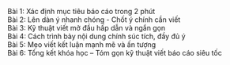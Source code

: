 Bài 1: Xác định mục tiêu báo cáo trong 2 phút  
Bài 2: Lên dàn ý nhanh chóng - Chốt ý chính cần viết  
Bài 3: Kỹ thuật viết mở đầu hấp dẫn và ngắn gọn  
Bài 4: Cách trình bày nội dung chính súc tích, đầy đủ ý  
Bài 5: Mẹo viết kết luận mạnh mẽ và ấn tượng  
Bài 6: Tổng kết khóa học – Tóm gọn kỹ thuật viết báo cáo siêu tốc